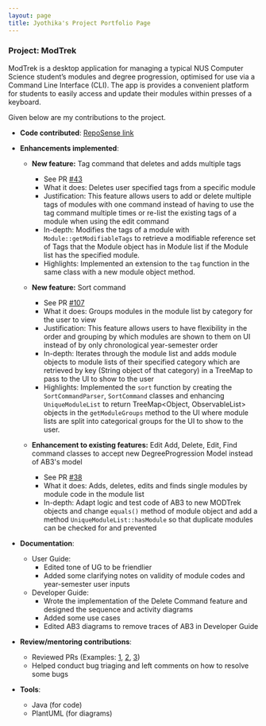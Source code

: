 ```yaml
---
layout: page
title: Jyothika's Project Portfolio Page
---
```


### Project: ModTrek

ModTrek is a desktop application for managing a typical NUS Computer Science student’s modules and degree progression, optimised for use via a Command Line Interface (CLI).
The app is provides a convenient platform for students to easily access and update their modules within presses of a keyboard.

Given below are my contributions to the project.

* **Code contributed**: [RepoSense link](https://nus-cs2103-ay2223s2.github.io/tp-dashboard/?search=cjyothika&breakdown=true)

* **Enhancements implemented**:

    * **New feature:** Tag command that deletes and adds multiple tags
        * See PR [#43](https://github.com/AY2223S2-CS2103T-T13-1/tp/pull/43)
        * What it does: Deletes user specified tags from a specific module
        * Justification: This feature allows users to add or delete multiple tags of modules with one command instead of having to use the tag command multiple times or re-list the existing tags of a module when using the edit command
        * In-depth: Modifies the tags of a module with `Module::getModifiableTags` to retrieve a modifiable reference set of Tags that the Module object has in Module list if the Module list has the specified module.
        * Highlights: Implemented an extension to the `tag` function in the same class with a new module object method.

    * **New feature:** Sort command 
        * See PR [#107](https://github.com/AY2223S2-CS2103T-T13-1/tp/pull/107)
        * What it does: Groups modules in the module list by category for the user to view
        * Justification: This feature allows users to have flexibility in the order and grouping by which modules are shown to them on UI instead of by only chronological year-semester order
        * In-depth: Iterates through the module list and adds module objects to module lists of their specified category which are retrieved by key (String object of that category) in a TreeMap to pass to the UI to show to the user
        * Highlights: Implemented the `sort` function by creating the `SortCommandParser`, `SortCommand` classes and enhancing `UniqueModuleList` to return TreeMap<Object, ObservableList<Module>> objects in the `getModuleGroups` method to the UI where module lists are split into categorical groups for the UI to show to the user.
        
    * **Enhancement to existing features:** Edit Add, Delete, Edit, Find command classes to accept new DegreeProgression Model instead of AB3's model
        * See PR [#38](https://github.com/AY2223S2-CS2103T-T13-1/tp/pull/38) 
        * What it does: Adds, deletes, edits and finds single modules by module code in the module list
        * In-depth: Adapt logic and test code of AB3 to new MODTrek objects and change `equals()` method of module object and add a method `UniqueModuleList::hasModule` so that duplicate modules can be checked for and prevented

* **Documentation**:
    * User Guide:
        * Edited tone of UG to be friendlier
        * Added some clarifying notes on validity of module codes and year-semester user inputs
    * Developer Guide:
        * Wrote the implementation of the Delete Command feature and designed the sequence and activity diagrams
        * Added some use cases
        * Edited AB3 diagrams to remove traces of AB3 in Developer Guide

* **Review/mentoring contributions**:
   * Reviewed PRs (Examples: [1](https://github.com/AY2223S2-CS2103T-T13-1/tp/pull/192), [2](https://github.com/AY2223S2-CS2103T-T13-1/tp/pull/195), [3](https://github.com/AY2223S2-CS2103T-T13-1/tp/pull/84))
   * Helped conduct bug triaging and left comments on how to resolve some bugs

* **Tools**:
    * Java (for code)
    * PlantUML (for diagrams)
